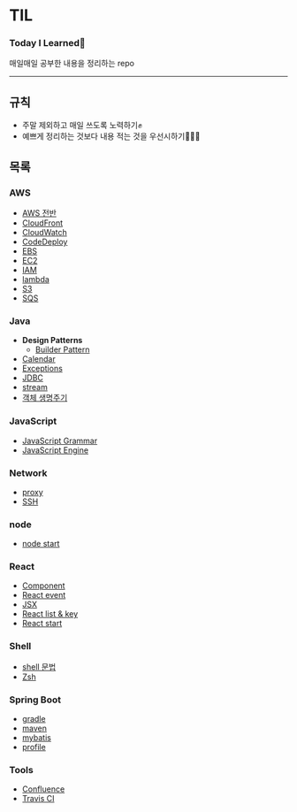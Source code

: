 # TIL

### Today I Learned🌷
매일매일 공부한 내용을 정리하는 repo

---

## 규칙
* 주말 제외하고 매일 쓰도록 노력하기✊
* 예쁘게 정리하는 것보다 내용 적는 것을 우선시하기👩🏻‍💻

## 목록

### AWS
* [AWS 전반](/aws/aws.md)
* [CloudFront](/aws/cloudfront.md)
* [CloudWatch](/aws/cloudwatch.md)
* [CodeDeploy](/aws/codedeploy.md)
* [EBS](/aws/ebs.md)
* [EC2](/aws/ec2.md)
* [IAM](/aws/iam.md)
* [lambda](/aws/lambda.md)
* [S3](/aws/s3.md)
* [SQS](/aws/sqs.md)

### Java
* **Design Patterns**
    * [Builder Pattern](/java/design-pattern/builder-pattern.md)
* [Calendar](/java/calendar.md)
* [Exceptions](/java/exceptions.md)
* [JDBC](/java/jdbc.md)
* [stream](/java/stream.md)
* [객체 생명주기](/java/life-cycle-of-objects.md)

### JavaScript
* [JavaScript Grammar](/javascript/grammar.md)
* [JavaScript Engine](/javascript/js-engine.md)

### Network
* [proxy](/network/proxy.md)
* [SSH](/network/ssh.md)

### node
* [node start](/node/node-start.md)

### React
* [Component](/react/component.md)
* [React event](/react/event.md)
* [JSX](/react/jsx.md)
* [React list & key](/react/list-and-key.md)
* [React start](/react/react-start.md)

### Shell
* [shell 문법](/shell/shell-grammar.md)
* [Zsh](/shell/zsh.md)

### Spring Boot
* [gradle](/spring-boot/gradle.md)
* [maven](/spring-boot/maven.md)
* [mybatis](/spring-boot/mybatis.md)
* [profile](/spring-boot/profile.md)

### Tools
* [Confluence](/tools/confluence.md)
* [Travis CI](/tools/travis-ci.md)